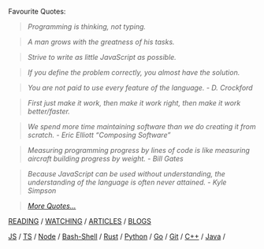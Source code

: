 Favourite Quotes:

> _Programming is thinking, not typing._

> _A man grows with the greatness of his tasks._

> _Strive to write as little JavaScript as possible._

> _If you define the problem correctly, you almost have the solution._

> _You are not paid to use every feature of the language. - D. Crockford_

> _First just make it work, then make it work right, then make it work better/faster._

> _We spend more time maintaining software than we do creating it from scratch. - Eric Elliott “Composing Software”_

> _Measuring programming progress by lines of code is like measuring aircraft building progress by weight. - Bill Gates_

> _Because JavaScript can be used without understanding, the understanding of the language is often never attained. - Kyle Simpson_

> _[More Quotes...](https://github.com/stepanenko/stepanenko/blob/master/quotes.md)_

[READING](https://github.com/stepanenko/stepanenko/blob/master/READING.md) / 
[WATCHING](https://github.com/stepanenko/stepanenko/blob/master/WATCHING.md) / 
[ARTICLES](https://github.com/stepanenko/stepanenko/blob/master/ARTICLES.md) / 
[BLOGS](https://github.com/stepanenko/stepanenko/blob/master/BLOGS.md)

[JS](https://github.com/stepanenko/javascript-info) / 
[TS](https://github.com/stepanenko/typescript-info) / 
[Node](https://github.com/stepanenko/nodejs-info) / 
[Bash-Shell](https://github.com/stepanenko/bash-shell-info) / 
[Rust](https://github.com/stepanenko/rust-info) / 
[Python](https://github.com/stepanenko/python-info) / 
[Go](https://github.com/stepanenko/go-info) / 
[Git](https://github.com/stepanenko/git-info) / 
[C++](https://github.com/stepanenko/c-cpp-info) / 
[Java](https://github.com/stepanenko/java-info) / 


